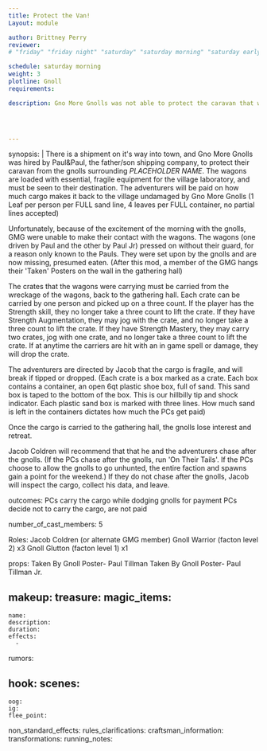 ```yaml
---
title: Protect the Van!
Layout: module

author: Brittney Perry
reviewer: 
# "friday" "friday night" "saturday" "saturday morning" "saturday early afternoon" "saturday early evening" "saturday night" "reaction" "tavern setup" "townsfolk" "randoms"

schedule: saturday morning
weight: 3
plotline: Gnoll
requirements: 

description: Gno More Gnolls was not able to protect the caravan that was scheduled to enter town. The caravan was attacked by gnolls and essential supplies lay abandoned on the trail. It is up to the adventurers to carry in the equipment to the village... or not.
 



---
```


synopsis: | 
  There is a shipment on it's way into town, and Gno More Gnolls was hired by Paul&Paul, the father/son shipping company, to protect their caravan from the gnolls surrounding *PLACEHOLDER NAME*. The wagons are loaded with essential, fragile equipment for the village laboratory, and must be seen to their destination. The adventurers will be paid on how much cargo makes it back to the village undamaged by Gno More Gnolls (1 Leaf per person per FULL sand line, 4 leaves per FULL container, no partial lines accepted)

  Unfortunately, because of the excitement of the morning with the gnolls, GMG were unable to make their contact with the wagons. The wagons (one driven by Paul and the other by Paul Jr) pressed on without their guard, for a reason only known to the Pauls. They were set upon by the gnolls and are now missing, presumed eaten. (After this mod, a member of the GMG hangs their 'Taken' Posters on the wall in the gathering hall)

  The crates that the wagons were carrying must be carried from the wreckage of the wagons, back to the gathering hall. Each crate can be carried by one person and picked up on a three count. If the player has the Strength skill, they no longer take a three count to lift the crate. If they have Strength Augmentation, they may jog with the crate, and no longer take a three count to lift the crate. If they have Strength Mastery, they may carry two crates, jog with one crate, and no longer take a three count to lift the crate. If at anytime the carriers are hit with an in game spell or damage, they will drop the crate. 

  The adventurers are directed by Jacob that the cargo is fragile, and will break if tipped or dropped. (Each crate is a box marked as a crate. Each box contains a container, an open 6qt plastic shoe box, full of sand. This sand box is taped to the bottom of the box. This is our hillbilly tip and shock indicator. Each plastic sand box is marked with three lines. How much sand is left in the containers dictates how much the PCs get paid)

  Once the cargo is carried to the gathering hall, the gnolls lose interest and retreat. 

  Jacob Coldren will recommend that that he and the adventurers chase after the gnolls. (If the PCs chase after the gnolls, run 'On Their Tails'. If the PCs choose to allow the gnolls to go unhunted, the entire faction and spawns gain a point for the weekend.) If they do not chase after the gnolls, Jacob will inspect the cargo, collect his data, and leave.

outcomes: PCs carry the cargo while dodging gnolls for payment
PCs decide not to carry the cargo, are not paid

number_of_cast_members: 5 

Roles: Jacob Coldren (or alternate GMG member)
Gnoll Warrior (facton level 2) x3
Gnoll Glutton (facton level 1) x1

props: Taken By Gnoll Poster- Paul Tillman
Taken By Gnoll Poster- Paul Tillman Jr. 

makeup: 
treasure: 
magic_items:
  - 
    name: 
    description:  
    duration: 
    effects: 
      - 

rumors: 

hook: 
scenes: 
  - 
    oog: 
    ig: 
    flee_point: 

non_standard_effects: 
rules_clarifications: 
craftsman_information: 
transformations: 
running_notes: 